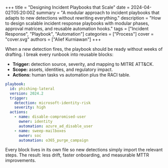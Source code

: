 +++
title = "Designing Incident Playbooks that Scale"
date = 2024-04-02T05:20:00Z
summary = "A modular approach to incident playbooks that adapts to new detections without rewriting everything."
description = "How to design scalable incident response playbooks with modular phases, approval matrices, and reusable automation hooks."
tags = ["Incident Response", "Playbook", "Automation"]
categories = ["Process"]
cover = "cover.svg"
authors = ["Alief Kurniawan"]
+++

When a new detection fires, the playbook should be ready without weeks of drafting. I break every runbook into reusable blocks:

- **Trigger:** detection source, severity, and mapping to MITRE ATT&CK.
- **Scope:** assets, identities, and regulatory impact.
- **Actions:** human tasks vs automation plus the RACI table.

```yaml
playbook:
  id: phishing-lateral
  version: 2024.2
  trigger:
    detection: microsoft-identity-risk
    severity: high
  actions:
    - name: disable-compromised-user
      owner: identity
      automation: azure_ad_disable_user
    - name: sweep-mailboxes
      owner: soc
      automation: o365_purge_campaign
```

Every block lives in its own file so new detections simply import the relevant steps. The result: less drift, faster onboarding, and measurable MTTR improvements.
